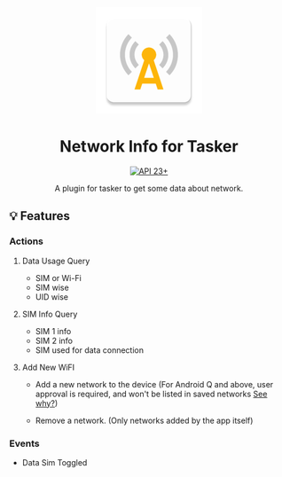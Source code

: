 <div align="center">
<picture>
  <img alt="" src="app/src/main/res/mipmap-xxxhdpi/ic_launcher.webp">
</picture><br>
<h1 align="center">Network Info for Tasker</h1>
<a href="https://developer.android.com/tools/releases/platforms#5.0">
<img alt="API 23+" src="https://img.shields.io/badge/API-23%2B-brightgreen.svg?style=for-the-badge&color=FF0800" title="Android 6.0 Marshmallow"></a>

A plugin for tasker to get some data about network.<br>
</div>


## :bulb: Features
 ### Actions
1. Data Usage Query
    - SIM or Wi-Fi
    - SIM wise
    - UID wise

2. SIM Info Query
    - SIM 1 info
    - SIM 2 info
    - SIM used for data connection

3. Add New WiFI
    - Add a new network to the device (For Android Q and above, user approval is required, and won't be listed in saved networks [See why?](https://developer.android.com/about/versions/10/privacy/changes#configure-wifi))

    - Remove a network. (Only networks added by the app itself)

### Events
- Data Sim Toggled
